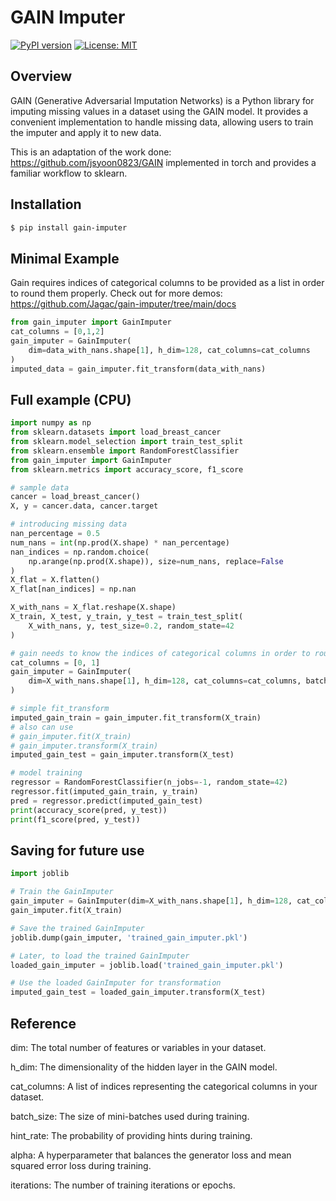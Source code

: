 
# GAIN Imputer

[![PyPI version](https://badge.fury.io/py/gain-imputer.svg)](https://badge.fury.io/py/gain-imputer)
[![License: MIT](https://img.shields.io/badge/License-MIT-yellow.svg)](https://opensource.org/licenses/MIT)

## Overview

GAIN (Generative Adversarial Imputation Networks) is a Python library for imputing missing values in a dataset using the GAIN model. It provides a convenient implementation to handle missing data, allowing users to train the imputer and apply it to new data.

This is an adaptation of the work done: https://github.com/jsyoon0823/GAIN implemented in torch and provides a familiar workflow to sklearn. 


## Installation

```bash
$ pip install gain-imputer
```
## Minimal Example
Gain requires indices of categorical columns to be provided as a list in order to round them properly. Check out for more demos: https://github.com/Jagac/gain-imputer/tree/main/docs

```python
from gain_imputer import GainImputer
cat_columns = [0,1,2]
gain_imputer = GainImputer(
    dim=data_with_nans.shape[1], h_dim=128, cat_columns=cat_columns
)
imputed_data = gain_imputer.fit_transform(data_with_nans)
```

## Full example (CPU)

```python
import numpy as np
from sklearn.datasets import load_breast_cancer
from sklearn.model_selection import train_test_split
from sklearn.ensemble import RandomForestClassifier
from gain_imputer import GainImputer
from sklearn.metrics import accuracy_score, f1_score

# sample data
cancer = load_breast_cancer()
X, y = cancer.data, cancer.target

# introducing missing data
nan_percentage = 0.5
num_nans = int(np.prod(X.shape) * nan_percentage)
nan_indices = np.random.choice(
    np.arange(np.prod(X.shape)), size=num_nans, replace=False
)
X_flat = X.flatten()
X_flat[nan_indices] = np.nan

X_with_nans = X_flat.reshape(X.shape)
X_train, X_test, y_train, y_test = train_test_split(
    X_with_nans, y, test_size=0.2, random_state=42
)

# gain needs to know the indices of categorical columns in order to round them
cat_columns = [0, 1]
gain_imputer = GainImputer(
    dim=X_with_nans.shape[1], h_dim=128, cat_columns=cat_columns, batch_size=2028
)

# simple fit_transform
imputed_gain_train = gain_imputer.fit_transform(X_train) 
# also can use
# gain_imputer.fit(X_train) 
# gain_imputer.transform(X_train)
imputed_gain_test = gain_imputer.transform(X_test) 

# model training
regressor = RandomForestClassifier(n_jobs=-1, random_state=42)
regressor.fit(imputed_gain_train, y_train)
pred = regressor.predict(imputed_gain_test)
print(accuracy_score(pred, y_test))
print(f1_score(pred, y_test))

```
## Saving for future use
```python
import joblib

# Train the GainImputer
gain_imputer = GainImputer(dim=X_with_nans.shape[1], h_dim=128, cat_columns=cat_columns)
gain_imputer.fit(X_train)

# Save the trained GainImputer
joblib.dump(gain_imputer, 'trained_gain_imputer.pkl')

# Later, to load the trained GainImputer
loaded_gain_imputer = joblib.load('trained_gain_imputer.pkl')

# Use the loaded GainImputer for transformation
imputed_gain_test = loaded_gain_imputer.transform(X_test)
```

## Reference 

dim: The total number of features or variables in your dataset.

h_dim: The dimensionality of the hidden layer in the GAIN model.

cat_columns: A list of indices representing the categorical columns in your dataset.

batch_size: The size of mini-batches used during training.

hint_rate: The probability of providing hints during training.

alpha: A hyperparameter that balances the generator loss and mean squared error loss during training.

iterations: The number of training iterations or epochs.

